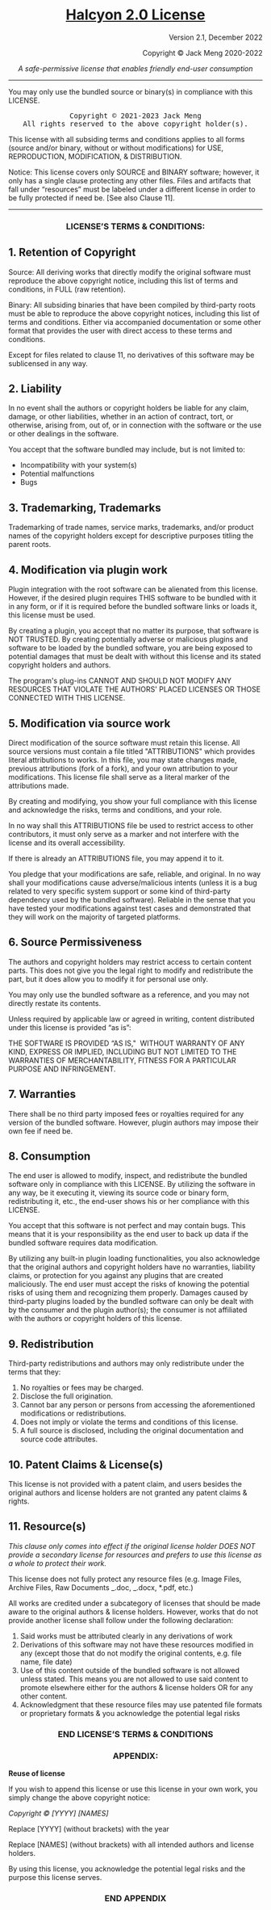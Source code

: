 <!-- Yay, no errors, warnings, or alerts! -->

<h1 align="center"> <strong><span style="text-decoration:underline;">Halcyon 2.0 License</span></strong> </h1>

<div align="center">
<p style="text-align: right">
Version 2.1, December 2022</p>

<p style="text-align: right">
Copyright © Jack Meng 2020-2022</p>

_A safe-permissive license that enables friendly end-user consumption_

</div>
<hr>
You may only use the bundled source or binary(s) in compliance with this LICENSE.

<pre align="center" style="text-align:center">
Copyright © 2021-2023 Jack Meng
All rights reserved to the above copyright holder(s).
</pre>

This license with all subsiding terms and conditions applies to all forms (source and/or binary, without or without modifications) for USE, REPRODUCTION, MODIFICATION, & DISTRIBUTION.

Notice: This license covers only SOURCE and BINARY software; however, it only has a single clause protecting any other files. Files and artifacts that fall under “resources” must be labeled under a different license in order to be fully protected if need be. [See also Clause 11].

<hr>

<h3 align="center"> LICENSE’S TERMS & CONDITIONS: </h3>

## 1. **Retention of Copyright**

Source: All deriving works that directly modify the original software must reproduce the above copyright notice, including this list of terms and conditions, in FULL (raw retention).

Binary: All subsiding binaries that have been compiled by third-party roots must be able to reproduce the above copyright notices, including this list of terms and conditions. Either via accompanied documentation or some other format that provides the user with direct access to these terms and conditions.

Except for files related to clause 11, no derivatives of this software may be sublicensed in any way.

## 2. **Liability**

In no event shall the authors or copyright holders be liable for any claim, damage, or other liabilities, whether in an action of contract, tort, or otherwise, arising from, out of, or in connection with the software or the use or other dealings in the software.

You accept that the software bundled may include, but is not limited to:

- Incompatibility with your system(s)
- Potential malfunctions
- Bugs

## 3. **Trademarking, Trademarks**

Trademarking of trade names, service marks, trademarks, and/or product names of the copyright holders except for descriptive purposes titling the parent roots.

## 4. **Modification via plugin work**

Plugin integration with the root software can be alienated from this license. However, if the desired plugin requires THIS software to be bundled with it in any form, or if it is required before the bundled software links or loads it, this license must be used.

By creating a plugin, you accept that no matter its purpose, that software is NOT TRUSTED. By creating potentially adverse or malicious plugins and software to be loaded by the bundled software, you are being exposed to potential damages that must be dealt with without this license and its stated copyright holders and authors.

The program's plug-ins CANNOT AND SHOULD NOT MODIFY ANY RESOURCES THAT VIOLATE THE AUTHORS' PLACED LICENSES OR THOSE CONNECTED WITH THIS LICENSE.

## 5. **Modification via source work**

Direct modification of the source software must retain this license. All source versions must contain a file titled "ATTRIBUTIONS" which provides literal attributions to works. In this file, you may state changes made, previous attributions (fork of a fork), and your own attribution to your modifications. This license file shall serve as a literal marker of the attributions made.

By creating and modifying, you show your full compliance with this license and acknowledge the risks, terms and conditions, and your role.

In no way shall this ATTRIBUTIONS file be used to restrict access to other contributors, it must only serve as a marker and not interfere with the license and its overall accessibility.

If there is already an ATTRIBUTIONS file, you may append it to it.

You pledge that your modifications are safe, reliable, and original. In no way shall your modifications cause adverse/malicious intents (unless it is a bug related to very specific system support or some kind of third-party dependency used by the bundled software). Reliable in the sense that you have tested your modifications against test cases and demonstrated that they will work on the majority of targeted platforms.

## 6. **Source Permissiveness**

The authors and copyright holders may restrict access to certain content parts. This does not give you the legal right to modify and redistribute the part, but it does allow you to modify it for personal use only.

You may only use the bundled software as a reference, and you may not directly restate its contents.

Unless required by applicable law or agreed in writing, content distributed under this license is provided “as is”:

THE SOFTWARE IS PROVIDED “AS IS,"  WITHOUT WARRANTY OF ANY KIND, EXPRESS OR IMPLIED, INCLUDING BUT NOT LIMITED TO THE WARRANTIES OF MERCHANTABILITY, FITNESS FOR A PARTICULAR PURPOSE AND INFRINGEMENT.

## 7. **Warranties**

There shall be no third party imposed fees or royalties required for any version of the bundled software. However, plugin authors may impose their own fee if need be.

## 8. **Consumption**

The end user is allowed to modify, inspect, and redistribute the bundled software only in compliance with this LICENSE. By utilizing the software in any way, be it executing it, viewing its source code or binary form, redistributing it, etc., the end-user shows his or her compliance with this LICENSE.

You accept that this software is not perfect and may contain bugs. This means that it is your responsibility as the end user to back up data if the bundled software requires data modification.

By utilizing any built-in plugin loading functionalities, you also acknowledge that the original authors and copyright holders have no warranties, liability claims, or protection for you against any plugins that are created maliciously. The end user must accept the risks of knowing the potential risks of using them and recognizing them properly. Damages caused by third-party plugins loaded by the bundled software can only be dealt with by the consumer and the plugin author(s); the consumer is not affiliated with the authors or copyright holders of this license.

## 9. **Redistribution**

Third-party redistributions and authors may only redistribute under the terms that they:

1. No royalties or fees may be charged.
2. Disclose the full origination.
3. Cannot bar any person or persons from accessing the aforementioned modifications or redistributions.
4. Does not imply or violate the terms and conditions of this license.
5. A full source is disclosed, including the original documentation and source code attributes.

## **10. Patent Claims & License(s)**

This license is not provided with a patent claim, and users besides the original authors and license holders are not granted any patent claims & rights.

## **11. Resource(s)**

_This clause only comes into effect if the original license holder DOES NOT provide a secondary license for resources and prefers to use this license as a whole to protect their work._

This license does not fully protect any resource files (e.g. Image Files, Archive Files, Raw Documents _.doc, _.docx, \*.pdf, etc.)

All works are credited under a subcategory of licenses that should be made aware to the original authors & license holders. However, works that do not provide another license shall follow under the following declaration:

1. Said works must be attributed clearly in any derivations of work
2. Derivations of this software may not have these resources modified in any (except those that do not modify the original contents, e.g. file name, file date)
3. Use of this content outside of the bundled software is not allowed unless stated. This means you are not allowed to use said content to promote elsewhere either for the authors & license holders OR for any other content.
4. Acknowledgment that these resource files may use patented file formats or proprietary formats & you acknowledge the potential legal risks

<h3 align="center"> END LICENSE’S TERMS & CONDITIONS </h3>

<h3 align="center"> APPENDIX: </h3>

**Reuse of license**

If you wish to append this license or use this license in your own work, you simply change the above copyright notice:

_Copyright © [YYYY] [NAMES]_

Replace [YYYY] (without brackets) with the year

Replace [NAMES] (without brackets) with all intended authors and license holders.

By using this license, you acknowledge the potential legal risks and the purpose this license serves.

<h3 align="center"> END APPENDIX </h3>
